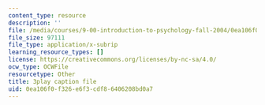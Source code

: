 ```yaml
---
content_type: resource
description: ''
file: /media/courses/9-00-introduction-to-psychology-fall-2004/0ea106f0f326e6f3cdf86406208bd0a7_10498.srt
file_size: 97111
file_type: application/x-subrip
learning_resource_types: []
license: https://creativecommons.org/licenses/by-nc-sa/4.0/
ocw_type: OCWFile
resourcetype: Other
title: 3play caption file
uid: 0ea106f0-f326-e6f3-cdf8-6406208bd0a7
---
```

